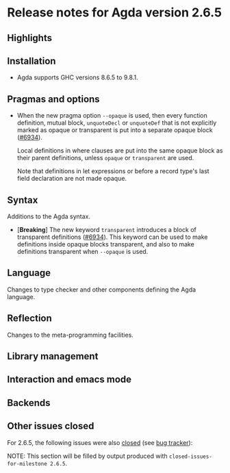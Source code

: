 Release notes for Agda version 2.6.5
====================================

Highlights
----------

Installation
------------

* Agda supports GHC versions 8.6.5 to 9.8.1.

Pragmas and options
-------------------

* When the new pragma option `--opaque` is used, then every function
  definition, mutual block, `unquoteDecl` or `unquoteDef` that is not
  explicitly marked as opaque or transparent is put into a separate
  opaque block ([#6934](https://github.com/agda/agda/issues/6934)).

  Local definitions in where clauses are put into the same opaque
  block as their parent definitions, unless `opaque` or `transparent`
  are used.

  Note that definitions in let expressions or before a record type's
  last field declaration are not made opaque.

Syntax
------

Additions to the Agda syntax.

* [**Breaking**] The new keyword `transparent` introduces a block of
  transparent definitions
  ([#6934](https://github.com/agda/agda/issues/6934)). This keyword
  can be used to make definitions inside opaque blocks transparent,
  and also to make definitions transparent when `--opaque` is used.

Language
--------

Changes to type checker and other components defining the Agda language.

Reflection
----------

Changes to the meta-programming facilities.

Library management
------------------

Interaction and emacs mode
--------------------------

Backends
--------

Other issues closed
-------------------

For 2.6.5, the following issues were also
[closed](https://github.com/agda/agda/issues?q=is%3Aissue+milestone%3A2.6.5+is%3Aclosed)
(see [bug tracker](https://github.com/agda/agda/issues)):

NOTE: This section will be filled by output produced with `closed-issues-for-milestone 2.6.5`.
